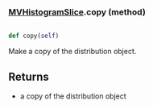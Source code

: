 ### [MVHistogramSlice](MVHistogramSlice.md).copy (method)


```py

def copy(self)

```



Make a copy of the distribution object.

Returns
---------
* a copy of the distribution object

